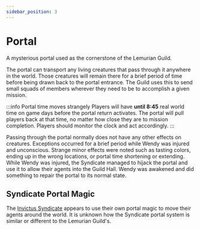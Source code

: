 ```yaml
---
sidebar_position: 3
---
```


# Portal

A mysterious portal used as the cornerstone of the Lemurian Guild.

The portal can transport any living creatures that pass through it anywhere in the world.
Those creatures will remain there for a brief period of time before being drawn back to the portal entrance.
The Guild uses this to send small squads of members wherever they need to be to accomplish a given mission.

:::info Portal time moves strangely
Players will have **until 8:45** real world time on game days before the portal return activates. The portal will pull players back at that time, no matter how close they are to mission completion. Players should monitor the clock and act accordingly.
:::

Passing through the portal normally does not have any other effects on creatures.
Exceptions occurred for a brief period while Wendy was injured and unconscious.
Strange minor effects were noted such as tasting colors, ending up in the wrong locations, or portal time shortening or extending.
While Wendy was injured, the Syndicate managed to hijack the portal and use it to allow their agents into the Guild Hall.
Wendy was awakened and did something to repair the portal to its normal state.

## Syndicate Portal Magic

The [Invictus Syndicate](./syndicate) appears to use their own portal magic to move their agents around the world.
It is unknown how the Syndicate portal system is similar or different to the Lemurian Guild's.
